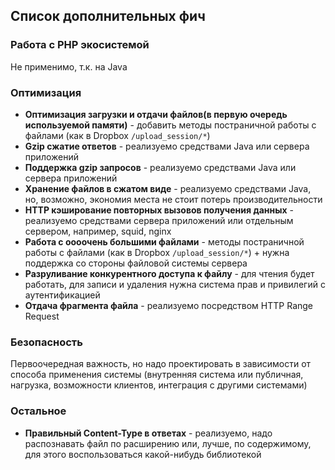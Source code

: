 ## Список дополнительных фич
### Работа с PHP экосистемой
Не применимо, т.к. на Java
### Оптимизация
* **Оптимизация загрузки и отдачи файлов(в первую очередь используемой памяти)** - добавить методы постраничной работы с файлами (как в Dropbox `/upload_session/*`)
* **Gzip сжатие ответов** - реализуемо средствами Java или сервера приложений
* **Поддержка gzip запросов** - реализуемо средствами Java или сервера приложений
* **Хранение файлов в сжатом виде** - реализуемо средствами Java, но, возможно, экономия места не стоит потерь производительности
* **HTTP кэширование повторных вызовов получения данных** - реализуемо средствами сервера приложений или отдельным сервером, например, squid,  nginx
* **Работа с оооочень большими файлами** - методы постраничной работы с файлами (как в Dropbox `/upload_session/*`) + нужна поддержка со стороны файловой системы сервера
* **Разруливание конкурентного доступа к файлу** - для чтения будет работать, для записи и удаления нужна система прав и привилегий с аутентификацией
* **Отдача фрагмента файла** - реализуемо посредством HTTP Range Request

### Безопасность
Первоочередная важность, но надо проектировать в зависимости от способа применения системы (внутренняя система или публичная, нагрузка, возможности клиентов, интеграция с другими системами)

### Остальное
* **Правильный Content-Type в ответах** - реализуемо, надо распознавать файл по расширению или, лучше, по содержимому, для этого воспользоваться какой-нибудь библиотекой
